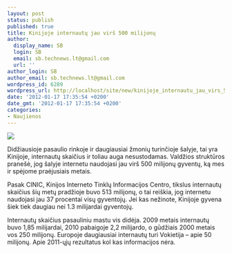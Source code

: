 ```yaml
---
layout: post
status: publish
published: true
title: Kinijoje internautų jau virš 500 milijonų
author:
  display_name: SB
  login: SB
  email: sb.technews.lt@gmail.com
  url: ''
author_login: SB
author_email: sb.technews.lt@gmail.com
wordpress_id: 6289
wordpress_url: http://localhost/site/new/kinijoje_internautu_jau_virs_500_milijonu/
date: '2012-01-17 17:35:54 +0200'
date_gmt: '2012-01-17 17:35:54 +0200'
categories:
- Naujienos
---
```

<div class="imgright"><img src="http://technews.lt/upload/Development-in-Chinese-Internet.jpg"  /></div>
<p>Didžiausioje pasaulio rinkoje ir daugiausiai žmonių turinčioje šalyje, tai yra Kinijoje, internautų skaičius ir toliau auga nesustodamas. Valdžios struktūros pranešė, jog šalyje internetu naudojasi jau virš 500 milijonų gyventų, ką mes ir spėjome praėjusiais metais.</p>
<p>Pasak CINIC, Kinijos Interneto Tinklų Informacijos Centro, tikslus internautų skaičius šių metų pradžioje buvo 513 milijonų, o tai reiškia, jog internetu naudojasi jau 37 procentai visų gyventojų. Jei kas nežinote, Kinijoje gyvena šiek tiek daugiau nei 1.3 milijardai gyventojų.</p>
<p>Internautų skaičius pasauliniu mastu vis didėja. 2009 metais internautų buvo 1,85 milijardai, 2010 pabaigoje 2,2 milijardo, o gūdžiais 2000 metais vos 250 milijonų. Europoje daugiausiai internautų turi Vokietija – apie 50 milijonų. Apie 2011-ųjų rezultatus kol kas informacijos nėra.<br /></p>
